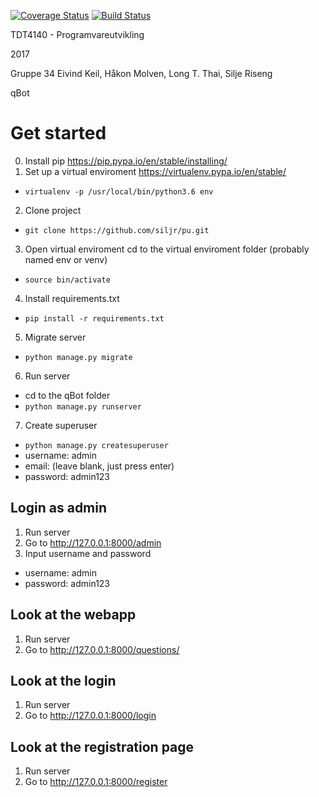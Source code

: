 [![Coverage Status](https://coveralls.io/repos/github/siljr/pu/badge.svg?branch=master)](https://coveralls.io/github/siljr/pu?branch=master)
[![Build Status](https://travis-ci.org/siljr/pu.svg?branch=master)](https://travis-ci.org/siljr/pu)

TDT4140 - Programvareutvikling

2017 

Gruppe 34 
Eivind Keil, Håkon Molven, Long T. Thai, Silje Riseng 

qBot 

# Get started
0. Install pip https://pip.pypa.io/en/stable/installing/ 
1. Set up a virtual enviroment https://virtualenv.pypa.io/en/stable/
  * `virtualenv -p /usr/local/bin/python3.6 env`
2. Clone project 
  * `git clone https://github.com/siljr/pu.git`
3. Open virtual enviroment 
  cd to the virtual enviroment folder (probably named env or venv)
  * `source bin/activate`
4. Install requirements.txt 
  * `pip install -r requirements.txt`
5. Migrate server 
  * `python manage.py migrate`
6. Run server 
  * cd to the qBot folder 
  * `python manage.py runserver` 
7. Create superuser 
  * `python manage.py createsuperuser`
  * username: admin
  * email: (leave blank, just press enter)
  * password: admin123


 
## Login as admin 
1. Run server 
2. Go to http://127.0.0.1:8000/admin 
3. Input username and password
  * username: admin
  * password: admin123

## Look at the webapp 
1. Run server
2. Go to http://127.0.0.1:8000/questions/

## Look at the login 
1. Run server
2. Go to http://127.0.0.1:8000/login 

## Look at the registration page 
1. Run server
2. Go to http://127.0.0.1:8000/register 

